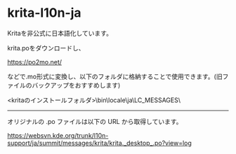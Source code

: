 # krita-l10n-ja

Kritaを非公式に日本語化しています。

krita.poをダウンロードし、

https://po2mo.net/

などで.mo形式に変換し、以下のフォルダに格納することで使用できます。(旧ファイルのバックアップをおすすめします)

<kritaのインストールフォルダ>\bin\locale\ja\LC_MESSAGES\

----------------

オリジナルの .po ファイルは以下の URL から取得しています。

https://websvn.kde.org/trunk/l10n-support/ja/summit/messages/krita/krita._desktop_.po?view=log

